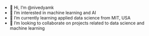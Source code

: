 - 👋 Hi, I’m @nivedyamk
- 👀 I’m interested in machine learning and AI
- 🌱 I’m currently learning applied data science from MIT, USA
- 💞️ I’m looking to collaborate on projects related to data science and machine learning

<!---
nivedyamk/nivedyamk is a ✨ special ✨ repository because its `README.md` (this file) appears on your GitHub profile.
You can click the Preview link to take a look at your changes.
--->
